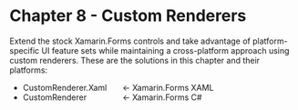 # Chapter 8 - Custom Renderers<br/>
Extend the stock Xamarin.Forms controls and take advantage of platform-specific UI feature sets while maintaining a cross-platform approach using custom renderers. These are the solutions in this chapter and their platforms:

<ul>
<li>CustomRenderer.Xaml &nbsp;&nbsp;&nbsp;&nbsp;&nbsp;&nbsp;<- Xamarin.Forms XAML</li>
<li>CustomRenderer &nbsp;&nbsp;&nbsp;&nbsp;&nbsp;&nbsp;&nbsp;&nbsp;&nbsp;&nbsp;&nbsp;&nbsp;&nbsp;&nbsp;&nbsp;<- Xamarin.Forms C#</li>
</ul>
